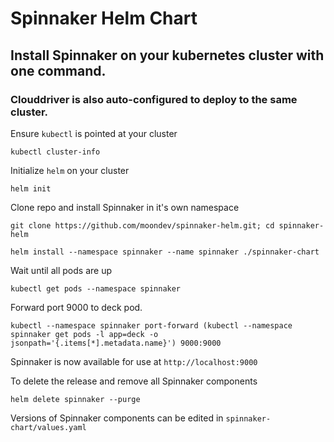 # Spinnaker Helm Chart

## Install Spinnaker on your kubernetes cluster with one command.
### Clouddriver is also auto-configured to deploy to the same cluster.

Ensure `kubectl` is pointed at your cluster
```
kubectl cluster-info
```

Initialize `helm` on your cluster
```
helm init
```

Clone repo and install Spinnaker in it's own namespace
```
git clone https://github.com/moondev/spinnaker-helm.git; cd spinnaker-helm

helm install --namespace spinnaker --name spinnaker ./spinnaker-chart
```

Wait until all pods are up
```
kubectl get pods --namespace spinnaker
```

Forward port 9000 to deck pod.
```
kubectl --namespace spinnaker port-forward (kubectl --namespace spinnaker get pods -l app=deck -o jsonpath='{.items[*].metadata.name}') 9000:9000
```

Spinnaker is now available for use at `http://localhost:9000`


To delete the release and remove all Spinnaker components

```
helm delete spinnaker --purge
```

Versions of Spinnaker components can be edited in `spinnaker-chart/values.yaml`